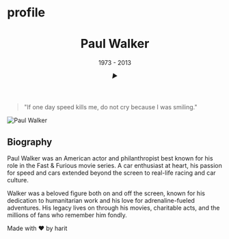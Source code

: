 # profile
<!DOCTYPE html>
<html lang="en">
<head>
  <meta charset="UTF-8">
  <meta name="viewport" content="width=device-width, initial-scale=1.0">
  <title>Paul Walker Tribute</title>
  <link rel="stylesheet" href="styles.css">
</head>
<body>
  <div class="container">
    <!-- Header Section -->
    <header class="hero">
      <h1>Paul Walker</h1>
      <p>1973 - 2013</p>
      <div class="play-button" id="playButton">
        <i>&#9658;</i>
      </div>
    </header>
    <!-- Quote Section -->
    <section class="quote-section">
      <blockquote>"If one day speed kills me, do not cry because I was smiling."</blockquote>
      <div class="image-wrapper">
        <img src="https://wallpaperaccess.com/full/1350356.jpg" alt="Paul Walker">
      </div>
    </section>
    <!-- Biography Section -->
    <section class="biography">
      <h2>Biography</h2>
      <p>
        Paul Walker was an American actor and philanthropist best known for his role in the Fast & Furious movie series. A car enthusiast at heart, his passion for speed and cars extended beyond the screen to real-life racing and car culture.
      </p>
      <p>
        Walker was a beloved figure both on and off the screen, known for his dedication to humanitarian work and his love for adrenaline-fueled adventures. His legacy lives on through his movies, charitable acts, and the millions of fans who remember him fondly.
      </p>
    </section>
    <!-- Audio Element (Hidden) -->
    <audio id="audioPlayer" src="D:\Internship\Tribute Page\SeeUAgain.mp4"></audio>
    <vi
    <!-- Footer -->
    <footer>
      <p>Made with ❤️ by harit</p>
    </footer>
  </div>
  <!-- JavaScript -->
  <script src="script.js"></script>
</body>
</html>
